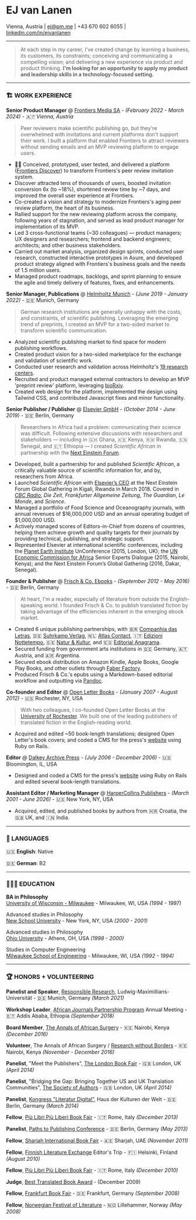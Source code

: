 # EJ van Lanen  

Vienna, Austria | [ej@pm.me](mailto:ej@pm.me) | +43 670 602 6055 | [linkedin.com/in/ejvanlanen](https://www.linkedin.com/in/ejvanlanen/)

---

> At each step in my career, I've created change by learning a business, its customers, its constraints; conceiving and communicating a compelling vision; and delivering a new experience via product and product thinking. **I'm looking for an opportunity to apply my product and leadership skills in a technology-focused setting.**

---

### 🏗️ WORK EXPERIENCE

**Senior Product Manager** @ [Frontiers Media SA](http://frontiersin.org) - _(February 2022 - March 2024) - 🇦🇹 Vienna, Austria_

> Peer reviewers make scientific publishing go, but they're overwhelmed with invitations and current platforms don't support their work. I built a platform that enabled Frontiers to attract reviewers without sending emails and an MVP reviewing platform to engage users.

- 👩‍🔬 Conceived, prototyped, user tested, and delivered a platform ([Frontiers Discover](https://progressreport.frontiersin.org/innovation)) to transform Frontiers's peer review invitation system.
- Discover attracted tens of thousands of users, boosted invitation conversion 6x (to ~18%), shortened review time by ~7 days, and improved the overall user experience at Frontiers.
- Co-created a vision and strategy to modernize Frontiers's aging peer review platform, the heart of its business.
- Rallied support for the new reviewing platform across the company, following years of stagnation, and served as lead product manager for implementation of its MVP.
- Led 3 cross-functional teams (~30 colleagues) — product managers; UX designers and researchers; frontend and backend engineers; architects; and other business stakeholders.
- Carried out market analysis, organized design sprints, conducted user research, constructed interactive prototypes in Axure, and developed product strategy aligned with Frontiers's business goals and the needs of 1.5 million users.
- Managed product roadmaps, backlogs, and sprint planning to ensure the agile and timely delivery of features, fixes, and enhancements. 

**Senior Manager, Publications** @ [Helmholtz Munich](https://www.helmholtz-munich.de/en) - _(June 2019 - January 2022)_ - 🇩🇪 Munich, Germany

> German research institutions are generally unhappy with the costs, and constraints, of scientific publishing. Leveraging the emerging trend of preprints, I created an MVP for a two-sided market to transform scientific communication.

- Analyzed scientific publishing market to find space for modern publishing workflows.
- Created product vision for a two-sided marketplace for the exchange and validation of scientific work.
- Conducted user research and validation across Helmholtz's [19 research centers](https://www.helmholtz.de/en/about-us/helmholtz-centers/).
- Recruited and product managed external contractors to develop an MVP 'preprint review' platform, leveraging [bioRxiv](https://www.biorxiv.org/).
- Created web design for the platform, implemented the design using Tailwind CSS, and contributed Javascript fixes and minor functionality.

**Senior Publisher / Publisher** @ [Elsevier GmbH](https://www.elsevier.com/) - _(October 2014 - June 2019)_ - 🇩🇪 Berlin, Germany

> Researchers in Africa had a problem: communicating their science was difficult. Following extensive discussions with researchers and stakeholders — including in 🇬🇭 Ghana, 🇰🇪 Kenya, 🇷🇼 Rwanda, 🇸🇳 Senegal, and 🇪🇹 Ethiopia — I created _Scientific African_ in partnership with the [Next Einstein Forum](https://nef.org/).

- Developed, bulit a partnership for and published _Scientific African_, a critically valuable source of scientific information for, and by, researchers from Africa.
- Launched _Scientific African_ with [Elsevier’s CEO](https://www.youtube.com/watch?v=ka__ldVfjOc) at the Next Einstein Forum Global Gathering in Kigali, Rwanda in March 2018. Covered in [_CBC Radio_](https://www.cbc.ca/radio/asithappens/as-it-happens-tuesday-full-episode-1.4612977/often-sidelined-by-western-journals-african-scientists-get-their-own-peer-reviewed-publication-1.4612980), _Die Zeit_, _Frankfurter Allgemeine Zeitung_, _The Guardian_, _Le Monde_, and _Science_.
- Managed a portfolio of Food Science and Oceanography journals, with annual revenues of $16,000,000 USD and an annual operating budget of $1,000,000 USD.
- Actively managed scores of Editors-in-Chief from dozens of countries, helping them achieve growth and quality targets for their journals by providing technical, publishing, and strategic support.
- Represented Elsevier at international scientific conferences, including the [Planet Earth Institute](https://planetearthinstitute.org.uk/'s) UnConference (2015, London, UK); the [UN Economic Commission for Africa](https://www.uneca.org/'s) Senior Experts Dialogue (2015, Nairobi, Kenya); and the Next Einstein Forum’s Global Gathering (2016, Dakar, Senegal).

**Founder & Publisher** @ [Frisch & Co. Ebooks](http://web.archive.org/web/20140707074238/http://frischand.co/) - _(September 2012 - May 2016)_ - 🇩🇪 Berlin, Germany

> At heart, I'm a reader, especially of literature from outside the English-speaking world. I founded Frisch & Co. to publish translated fiction by taking advantage of the efficiencies inherent in the emerging ebook market.

- Created 6 unique publishing partnerships, with 🇧🇷 [Companhia das Letras](https://www.companhiadasletras.com.br/), 🇩🇪 [Suhrkamp Verlag](https://www.suhrkamp.de/), 🇳🇱 [Atlas Contact](http://www.atlascontact.nl/), 🇮🇹 [Edizioni Nottetempo](https://www.edizioninottetempo.it/), 🇸🇪 [Natur & Kultur](https://www.nok.se/), and 🇪🇸 [Editorial Anagrama](https://www.anagrama-ed.es/). 
- Secured funding from government arts institutions in 🇩🇪 Germany, 🇦🇹 Austria, and 🇦🇷 Argentina.
- Secured ebook distribution on Amazon Kindle, Apple Books, Google Play Books, and other outlets through [Faber Factory](https://faberfactory.co.uk/).
- Produced Frisch & Co.'s epubs using a Markdown-based editorial workflow and outputting via [Pandoc](https://www.pandoc.org/).

**Co-founder and Editor** @ [Open Letter Books](http://openletterbooks.org) - _(January 2007 - August 2012)_ - 🇺🇸 Rochester, NY, USA

> With two colleagues, I co-founded Open Letter Books at the [University of Rochester](https://www.rochester.edu/). We built one of the leading publishers of translated fiction in the English-reading world.

- Acquired and edited ~50 book-length translations; designed Open Letter's book covers; and coded a CMS for the press's [website](http://web.archive.org/web/20111230014610/http://www.openletterbooks.org/) using Ruby on Rails.

**Editor** @ [Dalkey Archive Press](https://www.dalkeyarchive.com/) - _(July 2006 - December 2006)_ - 🇺🇸 Bloomington, IL, USA

- Designed and coded a CMS for the press's [website](http://web.archive.org/web/20061213083458/http://www.dalkeyarchive.com/) using Ruby on Rails and edited several book-length translations.

**Assistant Editor / Marketing Manager** @ [HarperCollins Publishers](https://www.harpercollins.com/) - _(March 2001 - June 2026)_ - 🇺🇸 New York, NY, USA
 
- Acquired, edited, and published books by authors from 🇭🇷 Croatia, the 🇬🇧 UK, and 🇮🇳 India.

---

### 💬 LANGUAGES

🇺🇸 **English**: Native

🇩🇪 **German**: B2

---

### 👩🏼‍🎓 EDUCATION

**BA in Philosophy**  
[University of Wisconsin - Milwaukee](https://uwm.edu/) - Milwaukee, WI, USA _(1994 - 1997)_  

Advanced studies in Philosophy  
[New School University](https://www.newschool.edu/) - New York, NY, USA _(2000 - 2001)_  

Advanced studies in Philosophy  
[Ohio University](https://www.ohio.edu/) - Athens, OH, USA _(1998 - 2000)_  

Studies in Computer Engineering  
[Milwaukee School of Engineering](https://www.msoe.edu/) - Milwaukee, WI, USA _(1992 - 1994)_

---

### 🏆 HONORS + VOLUNTEERING

**Panelist and Speaker**, [Responsible Research](https://www.responsibleresearch.graduatecenter.uni-muenchen.de/event2021/index.html), Ludwig-Maximillians-Universität - 🇩🇪 Munich, Germany _(March 2021)_

**Workshop Leader**, [African Journals Partnership Program](https://www.ajpp-online.org/) Annual Meeting - 🇪🇹 Addis Ababa, Ethiopia _(September 2018)_

**Board Member**, [The Annals of African Surgery](http://web.archive.org/web/20170610211003/http://www.annalsofafricansurgery.com/) - 🇰🇪 Nairobi, Kenya _(December 2016)_

**Volunteer**, The Annals of African Surgery / [Research without Borders](https://elsevierfoundation.org/partnerships/research-in-developing-countries/research-without-borders/) - 🇰🇪 Nairobi, Kenya _(November - December 2016)_

**Panelist**, "Meet the Publishers", [The London Book Fair](https://www.londonbookfair.co.uk/en-gb.html) - 🇬🇧 London, UK _(April 2014)_

**Panelist**,  "Bridging the Gap: Bringing Together US and UK Translation Communities", [The Society of Authors](https://www2.societyofauthors.org/) - 🇬🇧 London, UK _(April 2014)_

**Panelist**, [Kongress "Literatur Digital"](https://archiv.hkw.de/de/programm/projekte/veranstaltung/p_100601.php), Haus der Kulturen der Welt - 🇩🇪 Berlin, Germany _(March 2014)_

**Fellow**, [Più Libri Più Liberi Book Fair](https://plpl.it/piu-libri-piu-liberi-en/) - 🇮🇹 Rome, Italy _(December 2013)_

**Panelist**, [Paths to Publishing Conference](https://blog.berlin.bard.edu/conference-paths-publishing-notes-middle-journey/) - 🇩🇪 Berlin, Germany _(May 2013)_

**Fellow**, [Sharjah International Book Fair](https://www.sibf.com/en/home) - 🇦🇪 Sharjah, UAE _(November 2011)_

**Fellow**, [Finnish Literature Exchange](https://fili.fi/en/) Editor's Trip - 🇫🇮 Helsinki, Finland _(August 2010)_

**Fellow**, [Più Libri Più Liberi Book Fair](https://plpl.it/piu-libri-piu-liberi-en/) - 🇮🇹 Rome, Italy _(December 2010)_

**Judge**, [Best Translated Book Award](https://en.wikipedia.org/wiki/Best_Translated_Book_Award) - (December 2009)

**Fellow**, [Frankfurt Book Fair](https://www.buchmesse.de/en) - 🇩🇪 Frankfurt, Germany _(September 2008)_

**Fellow**, [Norwegian Festival of Literature](https://litteraturfestival.no/en/) - 🇳🇴 Lillehammer, Norway _(May 2008)_

